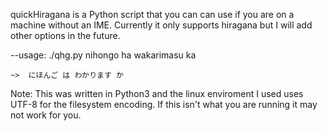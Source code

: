 quickHiragana is a Python script that you can can use if you are on a machine without an IME.  Currently it only supports hiragana but I will add other options in the future.

--usage:
    ./qhg.py nihongo ha wakarimasu ka

    ~>  にほんご は わかります か

Note:
This was written in Python3 and the linux enviroment I used uses UTF-8 for the filesystem encoding.  If this isn't what you are running it may not work for you.
